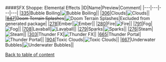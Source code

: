 ####SFX Shoppe: Elemental Effects
|ID|Name|Preview|Comment|
|---|---|---|---|
|[335](https://github.com/alexey-lysiuk/Realm667-AAA-Cache/raw/master/data/0335.zip)|Bubble Boiling|![Bubble Boiling](http://www.realm667.com/images/content/repository/sfxshoppe/BubbleBoiling.png)||
|[306](https://github.com/alexey-lysiuk/Realm667-AAA-Cache/raw/master/data/0306.zip)|Clouds|![Clouds](http://www.realm667.com/images/content/repository/sfxshoppe/cloudspawner.png)||
|~~[847](https://github.com/alexey-lysiuk/Realm667-AAA-Cache/raw/master/data/0847.zip)~~|~~Doom Terrain Splashes~~|![Doom Terrain Splashes](http://www.realm667.com/images/content/repository/sfxshoppe/DoomTerrains.png)|Excluded from generated package|
|[278](https://github.com/alexey-lysiuk/Realm667-AAA-Cache/raw/master/data/0278.zip)|Ember|![Ember](http://www.realm667.com/images/content/repository/sfxshoppe/EmberSpawner.png)||
|[280](https://github.com/alexey-lysiuk/Realm667-AAA-Cache/raw/master/data/0280.zip)|Fire|![Fire](http://www.realm667.com/images/content/repository/sfxshoppe/Fire.png)||
|[791](https://github.com/alexey-lysiuk/Realm667-AAA-Cache/raw/master/data/0791.zip)|Fog|![Fog](http://www.realm667.com/images/content/repository/sfxshoppe/FogSpawner.png)||
|[708](https://github.com/alexey-lysiuk/Realm667-AAA-Cache/raw/master/data/0708.zip)|Lavaball|![Lavaball](http://www.realm667.com/images/content/repository/sfxshoppe/LavaBallSpawner.png)||
|[279](https://github.com/alexey-lysiuk/Realm667-AAA-Cache/raw/master/data/0279.zip)|Sparks|![Sparks](http://www.realm667.com/images/content/repository/sfxshoppe/SparkSpawner.png)||
|[276](https://github.com/alexey-lysiuk/Realm667-AAA-Cache/raw/master/data/0276.zip)|Steam|![Steam](http://www.realm667.com/images/content/repository/sfxshoppe/steam.png)||
|[303](https://github.com/alexey-lysiuk/Realm667-AAA-Cache/raw/master/data/0303.zip)|Thunder FX|![Thunder FX](http://www.realm667.com/images/content/repository/sfxshoppe/T667ThunFX.png)||
|[665](https://github.com/alexey-lysiuk/Realm667-AAA-Cache/raw/master/data/0665.zip)|Thunder Portal|![Thunder Portal](http://www.realm667.com/images/content/repository/sfxshoppe/TPortal.png)||
|[904](https://github.com/alexey-lysiuk/Realm667-AAA-Cache/raw/master/data/0904.zip)|Toxic Clouds|![Toxic Clouds](http://www.realm667.com/images/content/repository/sfxshoppe/ToxicClouds.png)||
|[667](https://github.com/alexey-lysiuk/Realm667-AAA-Cache/raw/master/data/0667.zip)|Underwater Bubbles|![Underwater Bubbles](http://www.realm667.com/images/content/repository/sfxshoppe/Bubbles.png)||

[Back to table of content](../readme.md)
